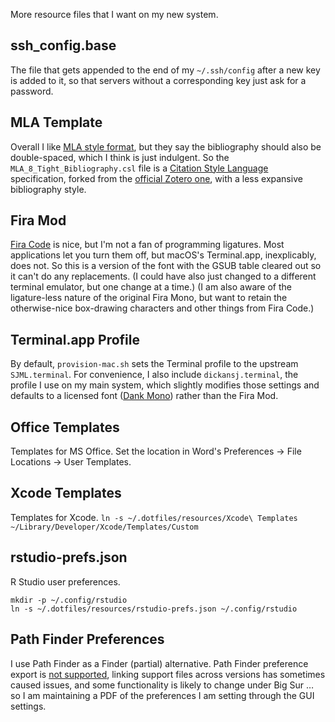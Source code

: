 More resource files that I want on my new system.

## ssh_config.base
The file that gets appended to the end of my `~/.ssh/config` after a new key is
added to it, so that servers without a corresponding key just ask for a password.

## MLA Template
Overall I like [MLA style format](https://style.mla.org/mla-format/), but they say 
the bibliography should also be double-spaced, which I think is just indulgent. So 
the `MLA_8_Tight_Bibliography.csl` file is a [Citation Style Language](https://citationstyles.org/) 
specification, forked from the [official Zotero one](http://www.zotero.org/styles/modern-language-association), with a less expansive bibliography style.

## Fira Mod
[Fira Code](https://github.com/tonsky/FiraCode) is nice, but I'm not a fan of programming
ligatures. Most applications let you turn them off, but macOS's Terminal.app, inexplicably,
does not. So this is a version of the font with the GSUB table cleared out so it can't do 
any replacements. (I could have also just changed to a different terminal emulator, but 
one change at a time.) (I am also aware of the ligature-less nature of the original 
Fira Mono, but want to retain the otherwise-nice box-drawing characters and other things 
from Fira Code.)

## Terminal.app Profile
By default, `provision-mac.sh` sets the Terminal profile to the upstream `SJML.terminal`. For convenience, I also include `dickansj.terminal`, the profile I use on my main system, which slightly modifies those settings and defaults to a licensed font ([Dank Mono](https://gumroad.com/l/dank-mono)) rather than the Fira Mod.

## Office Templates
Templates for MS Office. Set the location in Word's Preferences -> File Locations -> User Templates.

## Xcode Templates
Templates for Xcode. `ln -s ~/.dotfiles/resources/Xcode\ Templates ~/Library/Developer/Xcode/Templates/Custom`

## rstudio-prefs.json
R Studio user preferences.
```
mkdir -p ~/.config/rstudio
ln -s ~/.dotfiles/resources/rstudio-prefs.json ~/.config/rstudio
```

## Path Finder Preferences
I use Path Finder as a Finder (partial) alternative. Path Finder preference export is [not supported](https://support.cocoatech.com/discussions/problems/135101-how-to-save-all-path-finder-application-settings-for-use-on-my-other-mac), linking support files across versions has sometimes caused issues, and some functionality is likely to change under Big Sur … so I am maintaining a PDF of the preferences I am setting through the GUI settings.
